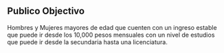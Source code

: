 ## Publico Objectivo

Hombres y Mujeres mayores de edad que cuenten con un ingreso estable que puede ir desde los 10,000 pesos mensuales con un nivel de estudios que puede ir desde la secundaria
hasta una licenciatura.
